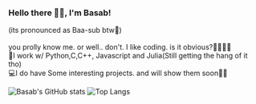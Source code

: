 ### Hello there 👋👀, I'm Basab!
(its pronounced as Baa-sub btw🥹)
<br> <br>
you prolly know me. or well.. don't. 
I like coding. is it obvious?💁🏼‍♂️🌚
<br>
🍳I work w/ Python,C,C++, Javascript and Julia(Still getting the hang of it tho)
<br>
💻I do have Some interesting projects. and will show them soon🙏🏻


![Basab's GitHub stats](https://github-readme-stats.vercel.app/api?username=chillobae&show_icons=true&theme=tokyonight)                  ![Top Langs](https://github-readme-stats.vercel.app/api/top-langs/?username=chillobae&layout=compact&lang_count=8&hide_progress=true)
 
